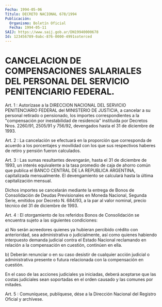 ```yaml
---
Fecha: 1994-05-06
Título: DECRETO NACIONAL 678/1994
Publicación:
  Organismo: Boletín Oficial
  Fecha: 1994-05-11
SAIJ: https://www.saij.gob.ar/DN19940000678
Id: 123456789-0abc-876-0000-4991soterced
---
```

# CANCELACION DE COMPENSACIONES SALARIALES DEL PERSONAL DEL SERVICIO PENITENCIARIO FEDERAL.

<a id="1"></a>
Art.  1  :  Autorízase  a  la  DIRECCION NACIONAL DEL SERVICIO PENITENCIARIO FEDERAL del MINISTERIO  DE  JUSTICIA, a cancelar a su personal retirado o pensionado, los importes  correspondientes a la "compensación  por  inestabilidad  de  residencia"  instituida  por Decretos Nros. 2260/91, 2505/91 y 756/92,  devengados  hasta  el 31 de diciembre de 1993.

<a id="2"></a>
Art.  2  :  La  cancelación  se efectuará en la proporción que corresponda de acuerdo a los porcentajes  y  movilidad  con los que sus  respectivos  haberes  de  retiro  y pensión fueron calculados.

<a id="3"></a>
Art.  3  :  Las  sumas  resultantes devengarán, hasta el 31 de diciembre de 1993, un interés  equivalente  a  la  tasa promedio de caja de ahorro común que publica el BANCO CENTRAL DE  LA  REPUBLICA ARGENTINA,    capitalizada    mensualmente.   El  devengamiento  se calculará hasta la última capitalización mensual.

Dichos  importes  se cancelarán mediante la entrega  de  Bonos  de Consolidación de Deudas  Previsionales  en Moneda Nacional, Segunda Serie, emitidos por Decreto N. 684/93, a  la  par al valor nominal, precio técnico del 31 de diciembre de 1993.

<a id="4"></a>
Art. 4 : El otorgamiento de los referidos Bonos de Consolidación se encuentra sujeto a las siguientes condiciones:

a)  No  serán acreedores quienes ya hubieran percibido crédito con anterioridad,  sea administrativa o judicialmente, así como quienes habiendo interpuesto  demanda  judicial  contra  el Estado Nacional reclamando en relación a la compensación en cuestión,  continúen en ella.

b)  Deberán  renunciar  o en su caso desistir de cualquier  acción judicial o administrativa  presente  o  futura  relacionada  con la compensación en cuestión.

En  el  caso  de  las  acciones  judiciales  ya  iniciadas, deberá aceptarse  que las costas judiciales sean soportadas  en  el  orden causado y las comunes por mitades.

<a id="5"></a>
Art. 5 : Comuníquese, publíquese, dése a la Dirección Nacional del Registro Oficial y archívese.